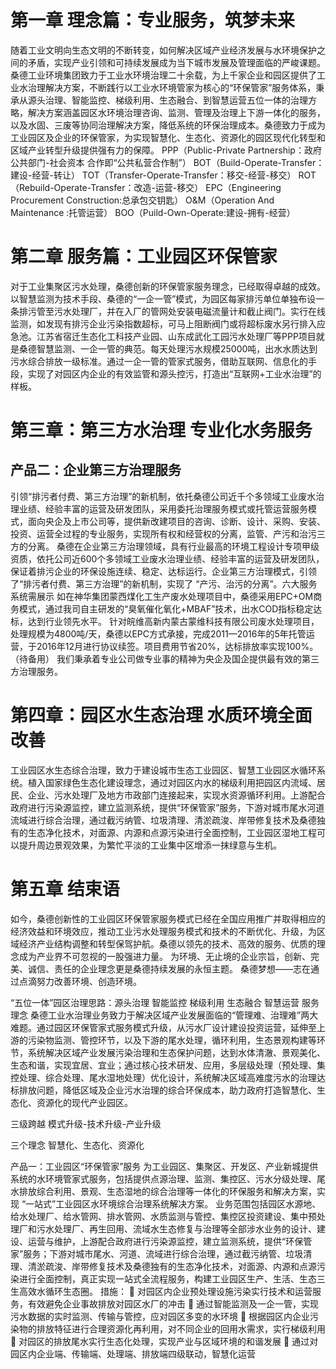 # 第一章	理念篇：专业服务，筑梦未来
随着工业文明向生态文明的不断转变，如何解决区域产业经济发展与水环境保护之间的矛盾，实现产业引领和可持续发展成为当下城市发展及管理面临的严峻课题。桑德工业环境集团致力于工业水环境治理二十余载，为上千家企业和园区提供了工业水治理解决方案，不断践行以工业水环境管家为核心的“环保管家”服务体系，秉承从源头治理、智能监控、梯级利用、生态融合、到智慧运营五位一体的治理方略，解决方案涵盖园区水环境治理咨询、监测、管理及治理上下游一体化的服务，以及水固、三废等协同治理解决方案，降低系统的环保治理成本。桑德致力于成为工业园区及企业的环保管家，为实现智慧化、生态化、资源化的园区现代化转型和区域产业转型升级提供强有力的保障。
PPP（Public-Private Partnership：政府公共部门-社会资本 合作即“公共私营合作制”）
BOT（Build-Operate-Transfer：建设-经营-转让）
TOT（Transfer-Operate-Transfer：移交-经营-移交）
ROT（Rebuild-Operate-Transfer：改造-运营-移交）
EPC（Engineering Procurement Construction:总承包交钥匙）
O&M（Operation And Maintenance :托管运营）
BOO（Puild-Own-Operate:建设-拥有-经营）

# 第二章	服务篇：工业园区环保管家
对于工业集聚区污水处理，桑德创新的环保管家服务理念，已经取得卓越的成效。以智慧监测为技术手段、桑德的“一企一管”模式，为园区每家排污单位单独布设一条排污管至污水处理厂，并在入厂的管网处安装电磁流量计和截止阀门。实行在线监测，如发现有排污企业污染指数超标，可马上阻断阀门或将超标废水另行排入应急池。江苏省宿迁生态化工科技产业园、山东成武化工园污水处理厂等PPP项目就是桑德智慧监测、一企一管的典范。每天处理污水规模25000吨，出水水质达到污水综合排放一级标准。通过一企一管的管家式服务，借助互联网、信息化的手段，实现了对园区内企业的有效监管和源头控污，打造出“互联网+工业水治理”的样板。

# 第三章：第三方水治理 专业化水务服务
## 产品二：企业第三方治理服务
引领“排污者付费、第三方治理”的新机制，依托桑德公司近千个多领域工业废水治理业绩、经验丰富的运营及研发团队，采用委托治理服务模式或托管运营服务模式，面向央企及上市公司等，提供新改建项目的咨询、诊断、设计、采购、安装、投资、运营全过程的专业服务，实现所有权和经营权的分离，监管、产污和治污三方的分离。
桑德在企业第三方治理领域，具有行业最高的环境工程设计专项甲级资质，依托公司近600个多领域工业废水治理业绩、经验丰富的运营及研发团队，保证着排污企业的环保设施连续、稳定、达标运行。企业第三方治理模式，引领了“排污者付费、第三方治理”的新机制，实现了 “产污、治污的分离”。六大服务系统需展示
如在神华集团蒙西煤化工生产废水处理项目中，桑德采用EPC+OM商务模式，通过我司自主研发的“臭氧催化氧化+MBAF”技术，出水COD指标稳定达标，达到行业领先水平。
针对皖维高新内蒙古蒙维科技有限公司废水处理项目，处理规模为4800吨/天，桑德以EPC方式承接，完成2011—2016年的5年托管运营，于2016年12月进行协议续签。项目费用节省20%，达标排放率实现100%。（待备用）
我们秉承着专业公司做专业事的精神为央企及国企提供最有效的第三方治理服务。

# 第四章：园区水生态治理 水质环境全面改善
工业园区水生态综合治理，致力于建设城市生态工业园区、智慧工业园区水循环系统。植入国家绿色生态化建设理念，通过对园区内水的梯级利用把园区内流域、居民、企业、污水处理厂及地方市政部门连接起来，实现水资源循环利用。上游配合政府进行污染源监控，建立监测系统，提供“环保管家”服务，下游对城市尾水河道流域进行综合治理，通过截污纳管、垃圾清理、清淤疏浚、岸带修复技术及桑德独有的生态净化技术，对面源、内源和点源污染进行全面控制，工业园区湿地工程可以提升周边景观效果，为繁忙平淡的工业集中区增添一抹绿意与生机。

# 第五章 结束语
如今，桑德创新性的工业园区环保管家服务模式已经在全国应用推广并取得相应的经济效益和环境效应，推动工业污水处理服务模式和技术的不断优化、升级，为区域经济产业结构调整和转型保驾护航。桑德以领先的技术、高效的服务、优质的理念成为产业界不可忽视的一股强进力量。
为环境、无止境的企业宗旨，创新、完美、诚信、责任的企业理念更是桑德持续发展的永恒主题。
桑德梦想——志在通过点滴努力改善环境、创造环境。

“五位一体”园区治理思路：源头治理
智能监控
梯级利用
生态融合
智慧运营
服务理念
桑德工业水治理业务致力于解决区域产业发展面临的“管理难、治理难”两大难题。通过园区环保管家式服务模式升级，从污水厂设计建设投资运营，延伸至上游的污染物监测、管控环节，以及下游的尾水处理，循环利用，生态景观构建等环节，系统解决区域产业发展污染治理和生态保护问题，达到水体清澈、景观美化、生态和谐，实现宜居、宜业；通过核心技术研发、应用，多层级处理（预处理、集控处理、综合处理、尾水湿地处理）优化设计，系统解决区域高难度污水的治理达标排放问题，降低区域及企业污水治理的综合环保成本，助力政府打造智慧化、生态化、资源化的现代产业园区。

三级跨越
模式升级-技术升级-产业升级

三个理念
智慧化、生态化、资源化

产品一：工业园区“环保管家”服务
为工业园区、集聚区、开发区、产业新城提供系统的水环境管家式服务，包括提供点源治理、监测、集控区、污水分级处理、尾水排放综合利用、景观、生态湿地的综合治理等一体化的环保服务和解决方案，实现 “一站式”工业园区水环境综合治理系统解决方案。
业务范围包括园区水源地、给水处理厂、给水管网、排水管网、水质监测与管控、集控区投资建设、集中预处理厂和污水处理厂、再生回用、流域水生态修复与治理等全部涉水业务的设计、建设、运营与维护，上游配合政府进行污染源监控，建立监测系统，提供“环保管家”服务；下游对城市尾水、河道、流域进行综合治理，通过截污纳管、垃圾清理、清淤疏浚、岸带修复技术及桑德独有的生态净化技术，对面源、内源和点源污染进行全面控制，真正实现一站式全流程服务，构建工业园区生产、生活、生态三生高效水循环生态圈。
措施：
	对园区内企业预处理设施污染实行技术和运营服务，有效避免企业事故排放对园区水厂的冲击
	通过智能监测及一企一管，实现污水数据的实时监测、传输与管控，应对园区多变的水环境
	根据园区内企业污染物的排放特征进行合理资源化再利用，对不同企业的回用水需求，实行梯级利用
	对园区的排放尾水实行生态化处理，实现产业与区域环境的和谐发展
	通过对园区内企业端、传输端、处理端、排放端四级联动，智慧化运营
